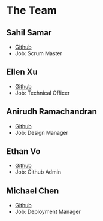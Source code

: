
# The Team

## Sahil Samar

- [Github]()
- Job: Scrum Master

## Ellen Xu

- [Github]()
- Job: Technical Officer

## Anirudh Ramachandran

- [Github]()
- Job: Design Manager

## Ethan Vo

- [Github]()
- Job: Github Admin

## Michael Chen

- [Github]()
- Job: Deployment Manager
